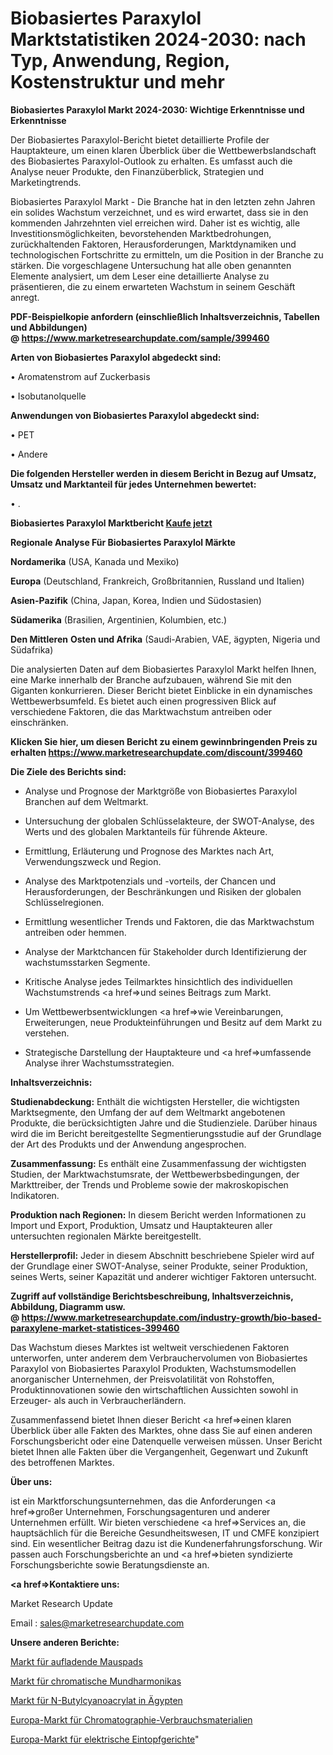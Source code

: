# Biobasiertes Paraxylol Marktstatistiken 2024-2030: nach Typ, Anwendung, Region, Kostenstruktur und mehr

<strong>Biobasiertes Paraxylol Markt 2024-2030: Wichtige Erkenntnisse und Erkenntnisse</strong>

Der Biobasiertes Paraxylol-Bericht bietet detaillierte Profile der Hauptakteure, um einen klaren Überblick über die Wettbewerbslandschaft des Biobasiertes Paraxylol-Outlook zu erhalten. Es umfasst auch die Analyse neuer Produkte, den Finanzüberblick, Strategien und Marketingtrends.

Biobasiertes Paraxylol Markt - Die Branche hat in den letzten zehn Jahren ein solides Wachstum verzeichnet, und es wird erwartet, dass sie in den kommenden Jahrzehnten viel erreichen wird. Daher ist es wichtig, alle Investitionsmöglichkeiten, bevorstehenden Marktbedrohungen, zurückhaltenden Faktoren, Herausforderungen, Marktdynamiken und technologischen Fortschritte zu ermitteln, um die Position in der Branche zu stärken. Die vorgeschlagene Untersuchung hat alle oben genannten Elemente analysiert, um dem Leser eine detaillierte Analyse zu präsentieren, die zu einem erwarteten Wachstum in seinem Geschäft anregt.

<strong><b>PDF-Beispielkopie anfordern (einschließlich Inhaltsverzeichnis, Tabellen und Abbildungen) @ </b></strong><strong><a href=https://www.marketresearchupdate.com/sample/399460><strong>https://www.marketresearchupdate.com/sample/399460</u></a></strong></strong>

<strong>Arten von Biobasiertes Paraxylol abgedeckt sind:</strong>

• Aromatenstrom auf Zuckerbasis

• Isobutanolquelle

<strong>Anwendungen von Biobasiertes Paraxylol abgedeckt sind:</strong>

• PET

• Andere

<strong>Die folgenden Hersteller werden in diesem Bericht in Bezug auf Umsatz, Umsatz und Marktanteil für jedes Unternehmen bewertet:</strong>

• .

<strong>Biobasiertes Paraxylol Marktbericht <a href=https://www.marketresearchupdate.com/buynow/399460>Kaufe jetzt</a></strong>

<strong>Regionale Analyse Für Biobasiertes Paraxylol Märkte</strong>

<strong>Nordamerika</strong> (USA, Kanada und Mexiko)

<strong>Europa</strong> (Deutschland, Frankreich, Großbritannien, Russland und Italien)

<strong>Asien-Pazifik</strong> (China, Japan, Korea, Indien und Südostasien)

<strong>Südamerika</strong> (Brasilien, Argentinien, Kolumbien, etc.)

<strong>Den Mittleren</strong> <strong>Osten und Afrika</strong> (Saudi-Arabien, VAE, ägypten, Nigeria und Südafrika)

Die analysierten Daten auf dem Biobasiertes Paraxylol Markt helfen Ihnen, eine Marke innerhalb der Branche aufzubauen, während Sie mit den Giganten konkurrieren. Dieser Bericht bietet Einblicke in ein dynamisches Wettbewerbsumfeld. Es bietet auch einen progressiven Blick auf verschiedene Faktoren, die das Marktwachstum antreiben oder einschränken.

<strong>Klicken Sie hier, um diesen Bericht zu einem gewinnbringenden Preis zu erhalten
</strong><strong><a href=https://www.marketresearchupdate.com/discount/399460>https://www.marketresearchupdate.com/discount/399460</b></u></strong></a>

<strong>Die Ziele des Berichts sind:</strong>

- Analyse und Prognose der Marktgröße von Biobasiertes Paraxylol Branchen auf dem Weltmarkt.

- Untersuchung der globalen Schlüsselakteure, der SWOT-Analyse, des Werts und des globalen Marktanteils für führende Akteure.

- Ermittlung, Erläuterung und Prognose des Marktes nach Art, Verwendungszweck und Region.

- Analyse des Marktpotenzials und -vorteils, der Chancen und Herausforderungen, der Beschränkungen und Risiken der globalen Schlüsselregionen.

- Ermittlung wesentlicher Trends und Faktoren, die das Marktwachstum antreiben oder hemmen.

- Analyse der Marktchancen für Stakeholder durch Identifizierung der wachstumsstarken Segmente.

- Kritische Analyse jedes Teilmarktes hinsichtlich des individuellen Wachstumstrends <a href=>und</a> seines Beitrags zum Markt.

- Um Wettbewerbsentwicklungen <a href=>wie</a> Vereinbarungen, Erweiterungen, neue Produkteinführungen und Besitz auf dem Markt zu verstehen.

- Strategische Darstellung der Hauptakteure und <a href=>umfas</a>sende Analyse ihrer Wachstumsstrategien.

<strong>Inhaltsverzeichnis:</strong>

<strong>Studienabdeckung:</strong> Enthält die wichtigsten Hersteller, die wichtigsten Marktsegmente, den Umfang der auf dem Weltmarkt angebotenen Produkte, die berücksichtigten Jahre und die Studienziele. Darüber hinaus wird die im Bericht bereitgestellte Segmentierungsstudie auf der Grundlage der Art des Produkts und der Anwendung angesprochen.

<strong>Zusammenfassung:</strong> Es enthält eine Zusammenfassung der wichtigsten Studien, der Marktwachstumsrate, der Wettbewerbsbedingungen, der Markttreiber, der Trends und Probleme sowie der makroskopischen Indikatoren.

<strong>Produktion nach Regionen:</strong> In diesem Bericht werden Informationen zu Import und Export, Produktion, Umsatz und Hauptakteuren aller untersuchten regionalen Märkte bereitgestellt.

<strong>Herstellerprofil:</strong> Jeder in diesem Abschnitt beschriebene Spieler wird auf der Grundlage einer SWOT-Analyse, seiner Produkte, seiner Produktion, seines Werts, seiner Kapazität und anderer wichtiger Faktoren untersucht.

<strong><b>Zugriff auf vollständige Berichtsbeschreibung, Inhaltsverzeichnis, Abbildung, Diagramm usw. @ </b></strong><strong><a href=https://www.marketresearchupdate.com/industry-growth/bio-based-paraxylene-market-statistices-399460>https://www.marketresearchupdate.com/industry-growth/bio-based-paraxylene-market-statistices-399460</a></strong>

Das Wachstum dieses Marktes ist weltweit verschiedenen Faktoren unterworfen, unter anderem dem Verbrauchervolumen von Biobasiertes Paraxylol von Biobasiertes Paraxylol Produkten, Wachstumsmodellen anorganischer Unternehmen, der Preisvolatilität von Rohstoffen, Produktinnovationen sowie den wirtschaftlichen Aussichten sowohl in Erzeuger- als auch in Verbraucherländern.

Zusammenfassend bietet Ihnen dieser Bericht <a href=>einen</a> klaren Überblick über alle Fakten des Marktes, ohne dass Sie auf einen anderen Forschungsbericht oder eine Datenquelle verweisen müssen. Unser Bericht bietet Ihnen alle Fakten über die Vergangenheit, Gegenwart und Zukunft des betroffenen Marktes.

<strong>Über uns:</strong>

 ist ein Marktforschungsunternehmen, das die Anforderungen <a href=>großer</a> Unternehmen, Forschungsagenturen und anderer Unternehmen erfüllt. Wir bieten verschiedene <a href=>Services</a> an, die hauptsächlich für die Bereiche Gesundheitswesen, IT und CMFE konzipiert sind. Ein wesentlicher Beitrag dazu ist die Kundenerfahrungsforschung. Wir passen auch Forschungsberichte an und <a href=>bieten</a> syndizierte Forschungsberichte sowie Beratungsdienste an.

<strong><a href=>Kontaktiere uns:</a></strong>

Market Research Update

Email : sales@marketresearchupdate.com

<strong>Unsere anderen Berichte:</strong>

<a href=https://www.linkedin.com/pulse/charging-mouse-pad-market-expected-witness-high>Markt für aufladende Mauspads</a>

<a href=https://www.linkedin.com/pulse/chromatic-harmonicas-market-size-historical>Markt für chromatische Mundharmonikas</a>

<a href=https://www.linkedin.com/pulse/egypt-n-butyl-cyanoacrylate-market-size-emerging>Markt für N-Butylcyanoacrylat in Ägypten</a>

<a href=https://www.linkedin.com/pulse/europe-chromatography-consumables-market-size-scope-top>Europa-Markt für Chromatographie-Verbrauchsmaterialien</a>

<a href=https://www.linkedin.com/pulse/europe-electric-stew-pot-market-upcoming-trends>Europa-Markt für elektrische Eintopfgerichte</a>"
